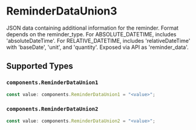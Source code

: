 # ReminderDataUnion3

JSON data containing additional information for the reminder. Format depends on the reminder_type. For ABSOLUTE_DATETIME, includes 'absoluteDateTime'. For RELATIVE_DATETIME, includes 'relativeDateTime' with 'baseDate', 'unit', and 'quantity'. Exposed via API as 'reminder_data'.


## Supported Types

### `components.ReminderDataUnion1`

```typescript
const value: components.ReminderDataUnion1 = "<value>";
```

### `components.ReminderDataUnion2`

```typescript
const value: components.ReminderDataUnion2 = "<value>";
```

